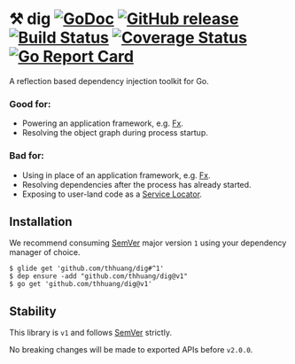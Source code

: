 # :hammer_and_pick: dig [![GoDoc][doc-img]][doc] [![GitHub release][release-img]][release] [![Build Status][ci-img]][ci] [![Coverage Status][cov-img]][cov] [![Go Report Card][report-card-img]][report-card]

A reflection based dependency injection toolkit for Go.

### Good for:

* Powering an application framework, e.g. [Fx](https://github.com/uber-go/fx).
* Resolving the object graph during process startup.

### Bad for:

* Using in place of an application framework, e.g. [Fx](https://github.com/uber-go/fx).
* Resolving dependencies after the process has already started.
* Exposing to user-land code as a [Service Locator](https://martinfowler.com/articles/injection.html#UsingAServiceLocator).

## Installation

We recommend consuming [SemVer](http://semver.org/) major version `1` using
your dependency manager of choice.

```
$ glide get 'github.com/thhuang/dig#^1'
$ dep ensure -add "github.com/thhuang/dig@v1"
$ go get 'github.com/thhuang/dig@v1'
```

## Stability

This library is `v1` and follows [SemVer](http://semver.org/) strictly.

No breaking changes will be made to exported APIs before `v2.0.0`.

[doc-img]: http://img.shields.io/badge/GoDoc-Reference-blue.svg
[doc]: https://godoc.org/github.com/thhuang/dig

[release-img]: https://img.shields.io/github/release/uber-go/dig.svg
[release]: https://github.com/uber-go/dig/releases

[ci-img]: https://github.com/uber-go/dig/actions/workflows/go.yml/badge.svg
[ci]: https://github.com/uber-go/dig/actions/workflows/go.yml

[cov-img]: https://codecov.io/gh/uber-go/dig/branch/master/graph/badge.svg
[cov]: https://codecov.io/gh/uber-go/dig/branch/master

[report-card-img]: https://goreportcard.com/badge/github.com/uber-go/dig
[report-card]: https://goreportcard.com/report/github.com/uber-go/dig
